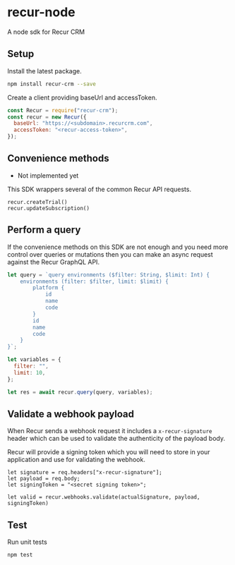 # recur-node

A node sdk for Recur CRM

## Setup

Install the latest package.

```sh
npm install recur-crm --save
```

Create a client providing baseUrl and accessToken.

```js
const Recur = require("recur-crm");
const recur = new Recur({
  baseUrl: "https://<subdomain>.recurcrm.com",
  accessToken: "<recur-access-token>",
});
```

## Convenience methods

- Not implemented yet

This SDK wrappers several of the common Recur API requests.

```
recur.createTrial()
recur.updateSubscription()
```

## Perform a query

If the convenience methods on this SDK are not enough and you need more control over queries or mutations then you can make an async request against the Recur GraphQL API.

```js
let query = `query environments ($filter: String, $limit: Int) {
    environments (filter: $filter, limit: $limit) {
        platform {
            id
            name
            code
        }
        id
        name
        code
    }
}`;

let variables = {
  filter: "",
  limit: 10,
};

let res = await recur.query(query, variables);
```

## Validate a webhook payload

When Recur sends a webhook request it includes a `x-recur-signature` header which can be used to validate the authenticity of the payload body.

Recur will provide a signing token which you will need to store in your application and use for validating the webhook.

```
let signature = req.headers["x-recur-signature"];
let payload = req.body;
let signingToken = "<secret signing token>";

let valid = recur.webhooks.validate(actualSignature, payload, signingToken)
```

## Test

Run unit tests

```
npm test
```

